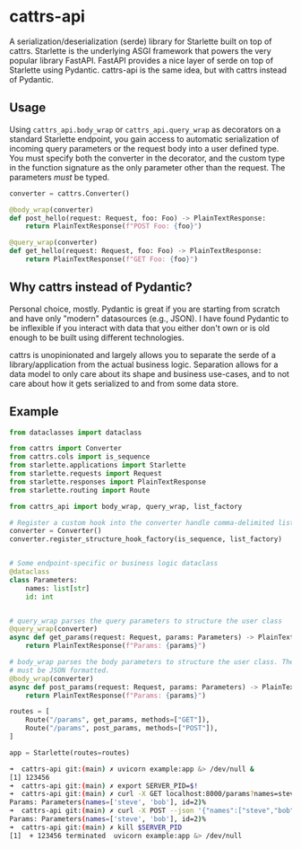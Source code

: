 # cattrs-api

A serialization/deserialization (serde) library for Starlette built on top of
cattrs. Starlette is the underlying ASGI framework that powers the very popular
library FastAPI. FastAPI provides a nice layer of serde on top of Starlette
using Pydantic. cattrs-api is the same idea, but with cattrs instead of
Pydantic.


## Usage

Using `cattrs_api.body_wrap` or `cattrs_api.query_wrap` as decorators on a
standard Starlette endpoint, you gain access to automatic serialization of
incoming query parameters or the request body into a user defined type. You
must specify both the converter in the decorator, and the custom type in the
function signature as the only parameter other than the request. The parameters
_must_ be typed.

```python
converter = cattrs.Converter()

@body_wrap(converter)
def post_hello(request: Request, foo: Foo) -> PlainTextResponse:
    return PlainTextResponse(f"POST Foo: {foo}")

@query_wrap(converter)
def get_hello(request: Request, foo: Foo) -> PlainTextResponse:
    return PlainTextResponse(f"GET Foo: {foo}")
```

## Why cattrs instead of Pydantic?

Personal choice, mostly. Pydantic is great if you are starting from scratch and
have only "modern" datasources (e.g., JSON). I have found Pydantic to be
inflexible if you interact with data that you either don't own or is old enough
to be built using different technologies.

cattrs is unopinionated and largely allows you to separate the serde of a
library/application from the actual business logic. Separation allows for a
data model to only care about its shape and business use-cases, and to not care
about how it gets serialized to and from some data store.


## Example

```python
from dataclasses import dataclass

from cattrs import Converter
from cattrs.cols import is_sequence
from starlette.applications import Starlette
from starlette.requests import Request
from starlette.responses import PlainTextResponse
from starlette.routing import Route

from cattrs_api import body_wrap, query_wrap, list_factory

# Register a custom hook into the converter handle comma-delimited lists.
converter = Converter()
converter.register_structure_hook_factory(is_sequence, list_factory)


# Some endpoint-specific or business logic dataclass
@dataclass
class Parameters:
    names: list[str]
    id: int


# query_wrap parses the query parameters to structure the user class
@query_wrap(converter)
async def get_params(request: Request, params: Parameters) -> PlainTextResponse:
    return PlainTextResponse(f"Params: {params}")

# body_wrap parses the body parameters to structure the user class. The body
# must be JSON formatted.
@body_wrap(converter)
async def post_params(request: Request, params: Parameters) -> PlainTextResponse:
    return PlainTextResponse(f"Params: {params}")

routes = [
    Route("/params", get_params, methods=["GET"]),
    Route("/params", post_params, methods=["POST"]),
]

app = Starlette(routes=routes)
```

```bash
➜  cattrs-api git:(main) ✗ uvicorn example:app &> /dev/null &
[1] 123456
➜  cattrs-api git:(main) ✗ export SERVER_PID=$!
➜  cattrs-api git:(main) ✗ curl -X GET localhost:8000/params?names=steve,bob&id=2
Params: Parameters(names=['steve', 'bob'], id=2)%
➜  cattrs-api git:(main) ✗ curl -X POST --json '{"names":["steve","bob"],"id":2}' localhost:8000/params
Params: Parameters(names=['steve', 'bob'], id=2)%
➜  cattrs-api git:(main) ✗ kill $SERVER_PID
[1]  + 123456 terminated  uvicorn example:app &> /dev/null
```
